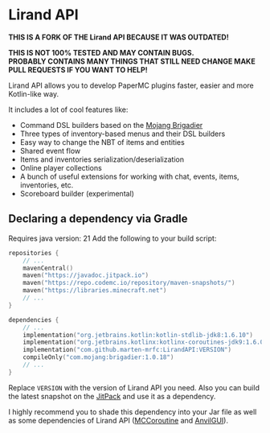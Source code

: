 # Lirand API

**THIS IS A FORK OF THE Lirand API BECAUSE IT WAS OUTDATED!**

**THIS IS NOT 100% TESTED AND MAY CONTAIN BUGS.**\
**PROBABLY CONTAINS MANY THINGS THAT STILL NEED CHANGE MAKE PULL REQUESTS IF YOU WANT TO HELP!**



Lirand API allows you to develop PaperMC plugins faster, easier 
and more Kotlin-like way.

It includes a lot of cool features like:
 - Command DSL builders based on the [Mojang Brigadier](https://github.com/Mojang/brigadier)
 - Three types of inventory-based menus and their DSL builders
 - Easy way to change the NBT of items and entities 
 - Shared event flow
 - Items and inventories serialization/deserialization
 - Online player collections
 - A bunch of useful extensions for working with chat, events, items, inventories, etc.
 - Scoreboard builder (experimental)


## Declaring a dependency via Gradle
Requires java version: 21
Add the following to your build script:
```kotlin
repositories { 
    // ...
    mavenCentral()
    maven("https://javadoc.jitpack.io")
    maven("https://repo.codemc.io/repository/maven-snapshots/")
    maven("https://libraries.minecraft.net")
    // ...
}

dependencies {
    // ... 
    implementation("org.jetbrains.kotlin:kotlin-stdlib-jdk8:1.6.10")
    implementation("org.jetbrains.kotlinx:kotlinx-coroutines-jdk9:1.6.0")
    implementation("com.github.marten-mrfc:LirandAPI:VERSION")
    compileOnly("com.mojang:brigadier:1.0.18")
    // ...
}
```
Replace `VERSION` with the version of Lirand API you need. 
Also you can build the latest snapshot on the [JitPack](https://jitpack.io/#marten-mrfc/LirandAPI) and use it as a dependency.

I highly recommend you to shade this dependency into your Jar file 
as well as some dependencies of Lirand API 
([MCCoroutine](https://github.com/Shynixn/MCCoroutine) and [AnvilGUI](https://github.com/WesJD/AnvilGUI)).

